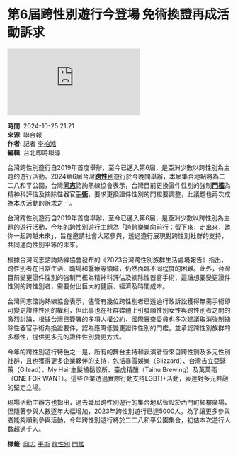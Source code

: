 # 第6屆跨性別遊行今登場 免術換證再成活動訴求

![台灣跨性別遊行自2019年首度舉辦，至今已邁入第6屆，是亞洲少數以跨性別為主題的遊行活動。記者李柏澔／攝影](https://pgw.udn.com.tw/gw/photo.php?u=https://uc.udn.com.tw/photo/2024/10/25/realtime/30784393.jpg&x=0&y=0&sw=0&sh=0&sl=W&fw=800&exp=3600&w=930)

**時間**: 2024-10-25 21:21  
**來源**: 聯合報  
**作者**: 記者 [李柏澔](https://udn.com/news/reporter/MDczMjc=)  
**編輯**: 台北即時報導  

台灣跨性別遊行自2019年首度舉辦，至今已邁入第6屆，是亞洲少數以跨性別為主題的遊行活動。2024第6屆台灣[**跨性別**](https://udn.com/search/tagging/2/跨性別)遊行於今晚間舉辦，本屆集合地點將為二二八和平公園，台灣[**同志**](https://udn.com/search/tagging/2/同志)諮詢熱線協會表示，台灣目前更換證件性別的強制[**門檻**](https://udn.com/search/tagging/2/門檻)為精神科評估及摘除性器官[**手術**](https://udn.com/search/tagging/2/手術)，要求更換證件性別的門檻要調整，此議題也再次成為本次活動的訴求之一。

台灣跨性別遊行自2019年首度舉辦，至今已邁入第6屆，是亞洲少數以跨性別為主題的遊行活動，今年的跨性別遊行主題為「跨跨樂樂向前行：留下來，走出來，邀你一起跨越未來」，旨在邀請社會大眾參與，透過遊行展現對跨性別社群的支持，共同邁向性別平等的未來。

根據台灣同志諮詢熱線協會發布的《2023台灣跨性別族群生活處境報告》指出，跨性別者在日常生活、職場和醫療等領域，仍然面臨不同程度的困難。此外，台灣目前變更證件性別的強制門檻為精神科評估及摘除性器官手術，這讓想要變更證件性別的跨性別者，需要付出巨大的健康、經濟及時間成本。

台灣同志諮詢熱線協會表示，儘管有幾位跨性別者已透過行政訴訟獲得無需手術即可變更證件性別的權利，但此事也在社群媒體上引發順性別女性與跨性別者之間的激烈討論，根據台灣已簽署的多項人權公約，國際審查委員也多次建議取消強制摘除性器官手術為換證要件，認為應降低變更證件性別的門檻，並承認跨性別族群的多樣性，提供更多元的證件性別變更方式。

今年的跨性別遊行特色之一是，所有的舞台主持和表演者皆來自跨性別及多元性別社群，且也獲得更多企業夥伴的支持，包括暴雪娛樂（Blizzard）、台灣吉立亞醫藥（Gilead）、My Hair生髮植鬍診所、臺虎精釀（Taihu Brewing）及萬萬兩（ONE FOR WANT）。這些企業透過實際行動支持LGBTI+活動，表達對多元共融的堅定立場。

現場活動主辦方也指出，過去幾屆跨性別遊行的集合地點皆設於西門町紅樓廣場，但隨著參與人數逐年大幅增加，2023年跨性別遊行已達5000人。為了讓更多參與者能夠順利參與活動，今年跨性別遊行將於二二八和平公園集合，初估本次遊行人數超過千人。

**標籤**: [同志](https://udn.com/search/tagging/2/同志) [手術](https://udn.com/search/tagging/2/手術) [跨性別](https://udn.com/search/tagging/2/跨性別) [門檻](https://udn.com/search/tagging/2/門檻)